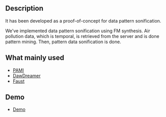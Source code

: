 ## Description


It has been developed as a proof-of-concept for data pattern sonification.

We've implemented data pattern sonification using FM synthesis. Air pollution data, which is temporal, is retrieved from the server and is done pattern mining. Then, pattern 
 data sonification is done.


## What mainly used

 - [PAMI](https://pypi.org/project/pami/)
 - [DawDreamer](https://github.com/DBraun/DawDreamer)
 - [Faust](https://faust.grame.fr/)


## Demo

 - [Demo](https://drive.google.com/file/d/1aibT5W6zNYS_i6FwVYtOMg5h8x6P-JYQ/view?usp=sharing)

